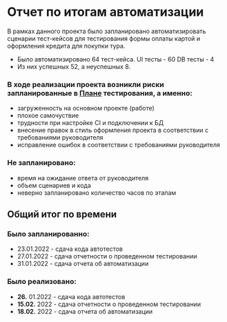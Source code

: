 # Отчет по итогам автоматизации

В рамках данного проекта было запланировано автоматизировать сценарии тест-кейсов для тестирования формы оплаты картой и оформления кредита для покупки тура.
- Было автоматизировано 64 тест-кейса. UI тесты - 60 DB тесты - 4
- Из них успешных 52, а неуспешных 8.

### В ходе реализации проекта возникли риски запланированные в [Плане](https://github.com/kotebone/DiplomQA/blob/master/Docs/Plan.md) тестирования, а именно:
- загруженность на основном проекте (работе)
- плохое самочуствие
- трудности при настройке CI и подключении к БД
- внесение правок в стиль оформления проекта в соответствии с требованиями руководителя
- исправление ошибок в соответствии с требованиями руководителя

### Не запланировано:
- время на ожидание ответа от руководителя
- объем сценариев и кода
- неверно запланировано количество часов по этапам

## Общий итог по времени

### Было запланированно: 
- 23.01.2022 - сдача кода автотестов
- 27.01.2022 - сдача отчетности о проведенном тестировании
- 31.01.2022 - сдача отчета об автоматизации

### Было реализовано:
- **26.** 01.2022 - сдача кода автотестов
- **15.02.** 2022 - сдача отчетности о проведенном тестировании
- **18.02.** 2022 - сдача отчета об автоматизации
